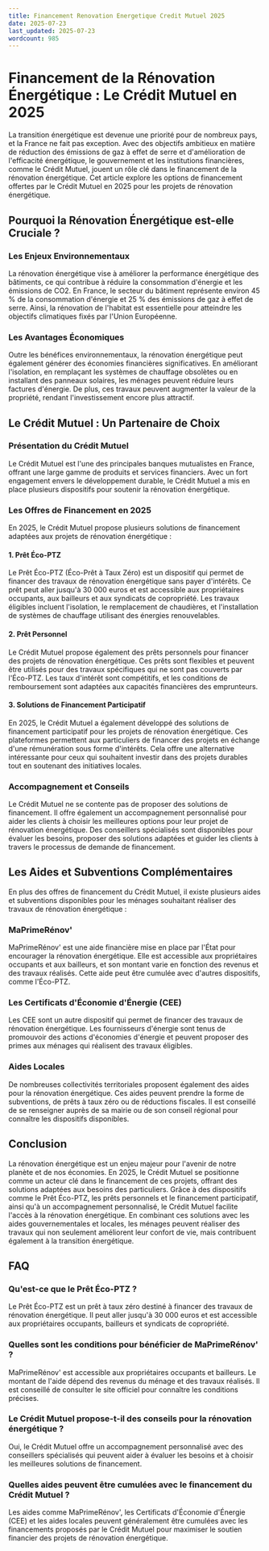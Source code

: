 ```yaml
---
title: Financement Renovation Energetique Credit Mutuel 2025
date: 2025-07-23
last_updated: 2025-07-23
wordcount: 985
---
```


# Financement de la Rénovation Énergétique : Le Crédit Mutuel en 2025

La transition énergétique est devenue une priorité pour de nombreux pays, et la France ne fait pas exception. Avec des objectifs ambitieux en matière de réduction des émissions de gaz à effet de serre et d'amélioration de l'efficacité énergétique, le gouvernement et les institutions financières, comme le Crédit Mutuel, jouent un rôle clé dans le financement de la rénovation énergétique. Cet article explore les options de financement offertes par le Crédit Mutuel en 2025 pour les projets de rénovation énergétique.

## Pourquoi la Rénovation Énergétique est-elle Cruciale ?

### Les Enjeux Environnementaux

La rénovation énergétique vise à améliorer la performance énergétique des bâtiments, ce qui contribue à réduire la consommation d'énergie et les émissions de CO2. En France, le secteur du bâtiment représente environ 45 % de la consommation d'énergie et 25 % des émissions de gaz à effet de serre. Ainsi, la rénovation de l'habitat est essentielle pour atteindre les objectifs climatiques fixés par l'Union Européenne.

### Les Avantages Économiques

Outre les bénéfices environnementaux, la rénovation énergétique peut également générer des économies financières significatives. En améliorant l'isolation, en remplaçant les systèmes de chauffage obsolètes ou en installant des panneaux solaires, les ménages peuvent réduire leurs factures d'énergie. De plus, ces travaux peuvent augmenter la valeur de la propriété, rendant l'investissement encore plus attractif.

## Le Crédit Mutuel : Un Partenaire de Choix

### Présentation du Crédit Mutuel

Le Crédit Mutuel est l'une des principales banques mutualistes en France, offrant une large gamme de produits et services financiers. Avec un fort engagement envers le développement durable, le Crédit Mutuel a mis en place plusieurs dispositifs pour soutenir la rénovation énergétique.

### Les Offres de Financement en 2025

En 2025, le Crédit Mutuel propose plusieurs solutions de financement adaptées aux projets de rénovation énergétique :

#### 1. Prêt Éco-PTZ

Le Prêt Éco-PTZ (Éco-Prêt à Taux Zéro) est un dispositif qui permet de financer des travaux de rénovation énergétique sans payer d'intérêts. Ce prêt peut aller jusqu'à 30 000 euros et est accessible aux propriétaires occupants, aux bailleurs et aux syndicats de copropriété. Les travaux éligibles incluent l'isolation, le remplacement de chaudières, et l'installation de systèmes de chauffage utilisant des énergies renouvelables.

#### 2. Prêt Personnel

Le Crédit Mutuel propose également des prêts personnels pour financer des projets de rénovation énergétique. Ces prêts sont flexibles et peuvent être utilisés pour des travaux spécifiques qui ne sont pas couverts par l'Éco-PTZ. Les taux d'intérêt sont compétitifs, et les conditions de remboursement sont adaptées aux capacités financières des emprunteurs.

#### 3. Solutions de Financement Participatif

En 2025, le Crédit Mutuel a également développé des solutions de financement participatif pour les projets de rénovation énergétique. Ces plateformes permettent aux particuliers de financer des projets en échange d'une rémunération sous forme d'intérêts. Cela offre une alternative intéressante pour ceux qui souhaitent investir dans des projets durables tout en soutenant des initiatives locales.

### Accompagnement et Conseils

Le Crédit Mutuel ne se contente pas de proposer des solutions de financement. Il offre également un accompagnement personnalisé pour aider les clients à choisir les meilleures options pour leur projet de rénovation énergétique. Des conseillers spécialisés sont disponibles pour évaluer les besoins, proposer des solutions adaptées et guider les clients à travers le processus de demande de financement.

## Les Aides et Subventions Complémentaires

En plus des offres de financement du Crédit Mutuel, il existe plusieurs aides et subventions disponibles pour les ménages souhaitant réaliser des travaux de rénovation énergétique :

### MaPrimeRénov'

MaPrimeRénov' est une aide financière mise en place par l'État pour encourager la rénovation énergétique. Elle est accessible aux propriétaires occupants et aux bailleurs, et son montant varie en fonction des revenus et des travaux réalisés. Cette aide peut être cumulée avec d'autres dispositifs, comme l'Éco-PTZ.

### Les Certificats d'Économie d'Énergie (CEE)

Les CEE sont un autre dispositif qui permet de financer des travaux de rénovation énergétique. Les fournisseurs d'énergie sont tenus de promouvoir des actions d'économies d'énergie et peuvent proposer des primes aux ménages qui réalisent des travaux éligibles.

### Aides Locales

De nombreuses collectivités territoriales proposent également des aides pour la rénovation énergétique. Ces aides peuvent prendre la forme de subventions, de prêts à taux zéro ou de réductions fiscales. Il est conseillé de se renseigner auprès de sa mairie ou de son conseil régional pour connaître les dispositifs disponibles.

## Conclusion

La rénovation énergétique est un enjeu majeur pour l'avenir de notre planète et de nos économies. En 2025, le Crédit Mutuel se positionne comme un acteur clé dans le financement de ces projets, offrant des solutions adaptées aux besoins des particuliers. Grâce à des dispositifs comme le Prêt Éco-PTZ, les prêts personnels et le financement participatif, ainsi qu'à un accompagnement personnalisé, le Crédit Mutuel facilite l'accès à la rénovation énergétique. En combinant ces solutions avec les aides gouvernementales et locales, les ménages peuvent réaliser des travaux qui non seulement améliorent leur confort de vie, mais contribuent également à la transition énergétique.

## FAQ

### Qu'est-ce que le Prêt Éco-PTZ ?

Le Prêt Éco-PTZ est un prêt à taux zéro destiné à financer des travaux de rénovation énergétique. Il peut aller jusqu'à 30 000 euros et est accessible aux propriétaires occupants, bailleurs et syndicats de copropriété.

### Quelles sont les conditions pour bénéficier de MaPrimeRénov' ?

MaPrimeRénov' est accessible aux propriétaires occupants et bailleurs. Le montant de l'aide dépend des revenus du ménage et des travaux réalisés. Il est conseillé de consulter le site officiel pour connaître les conditions précises.

### Le Crédit Mutuel propose-t-il des conseils pour la rénovation énergétique ?

Oui, le Crédit Mutuel offre un accompagnement personnalisé avec des conseillers spécialisés qui peuvent aider à évaluer les besoins et à choisir les meilleures solutions de financement.

### Quelles aides peuvent être cumulées avec le financement du Crédit Mutuel ?

Les aides comme MaPrimeRénov', les Certificats d'Économie d'Énergie (CEE) et les aides locales peuvent généralement être cumulées avec les financements proposés par le Crédit Mutuel pour maximiser le soutien financier des projets de rénovation énergétique.